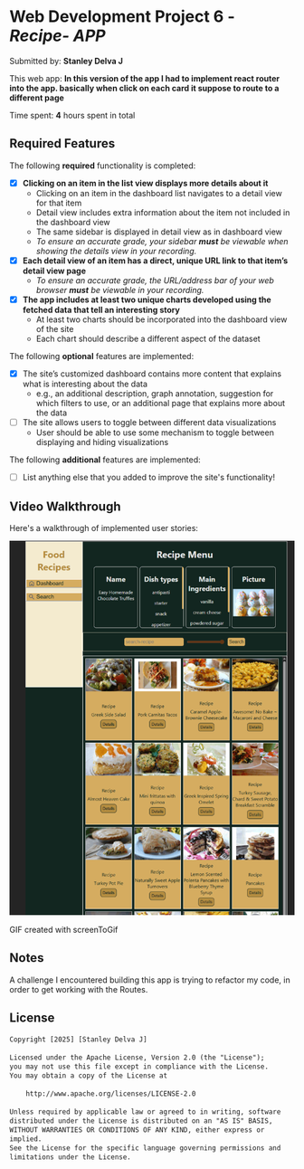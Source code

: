 # Web Development Project 6 - _Recipe- APP_

Submitted by: **Stanley Delva J**

This web app: **In this version of the app I had to implement react router into the app. basically when click on each card it suppose to route to a different page**

Time spent: **4** hours spent in total

## Required Features

The following **required** functionality is completed:

-   [x] **Clicking on an item in the list view displays more details about it**
    -   Clicking on an item in the dashboard list navigates to a detail view for that item
    -   Detail view includes extra information about the item not included in the dashboard view
    -   The same sidebar is displayed in detail view as in dashboard view
    -   _To ensure an accurate grade, your sidebar **must** be viewable when showing the details view in your recording._
-   [x] **Each detail view of an item has a direct, unique URL link to that item’s detail view page**
    -   _To ensure an accurate grade, the URL/address bar of your web browser **must** be viewable in your recording._
-   [x] **The app includes at least two unique charts developed using the fetched data that tell an interesting story**
    -   At least two charts should be incorporated into the dashboard view of the site
    -   Each chart should describe a different aspect of the dataset

The following **optional** features are implemented:

-   [x] The site’s customized dashboard contains more content that explains what is interesting about the data
    -   e.g., an additional description, graph annotation, suggestion for which filters to use, or an additional page that explains more about the data
-   [ ] The site allows users to toggle between different data visualizations
    -   User should be able to use some mechanism to toggle between displaying and hiding visualizations

The following **additional** features are implemented:

-   [ ] List anything else that you added to improve the site's functionality!

## Video Walkthrough

Here's a walkthrough of implemented user stories:

<img src='recipe-walkthrough-3.gif' title='Video Walkthrough' width='' alt='Video Walkthrough' />

<!-- Replace this with whatever GIF tool you used! -->

GIF created with screenToGif

## Notes

A challenge I encountered building this app is trying to refactor my code, in order to get working with the Routes.

## License

    Copyright [2025] [Stanley Delva J]

    Licensed under the Apache License, Version 2.0 (the "License");
    you may not use this file except in compliance with the License.
    You may obtain a copy of the License at

        http://www.apache.org/licenses/LICENSE-2.0

    Unless required by applicable law or agreed to in writing, software
    distributed under the License is distributed on an "AS IS" BASIS,
    WITHOUT WARRANTIES OR CONDITIONS OF ANY KIND, either express or implied.
    See the License for the specific language governing permissions and
    limitations under the License.
